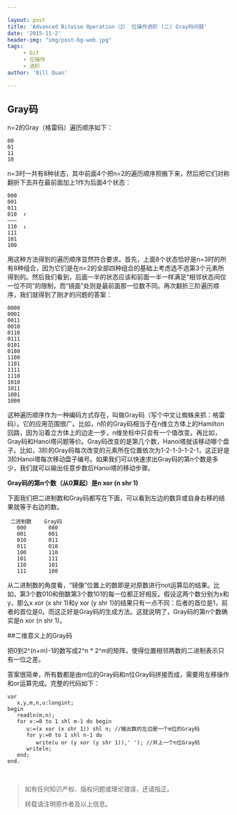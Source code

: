 ```yaml
---

layout: post
title: 'Advanced Bitwise Operation（2） 位操作进阶 (二) Gray码问题' 
date: '2015-11-2'
header-img: "img/post-bg-web.jpg"
tags:
     - bit
     - 位操作
     - 进阶
author: 'Bill Quan'

---
```

## Gray码

n=2的Gray（格雷码）遍历顺序如下：

	00
	01
	11
	10

n=3时一共有8种状态，其中前面4个把n=2的遍历顺序照搬下来，然后把它们对称翻折下去并在最前面加上1作为后面4个状态：

	000
	001
	011
	010  ↑
	——–
	110  ↓
	111
	101
	100

用这种方法得到的遍历顺序显然符合要求。首先，上面8个状态恰好是n=3时的所有8种组合，因为它们是在n=2的全部四种组合的基础上考虑选不选第3个元素所得到的。然后我们看到，后面一半的状态应该和前面一半一样满足“相邻状态间仅一位不同”的限制，而“镜面”处则是最前面那一位数不同。再次翻折三阶遍历顺序，我们就得到了刚才的问题的答案：

	0000
	0001
	0011
	0010
	0110
	0111
	0101
	0100
	1100
	1101
	1111
	1110
	1010
	1011
	1001
	1000

这种遍历顺序作为一种编码方式存在，叫做Gray码（写个中文让蜘蛛来抓：格雷码）。它的应用范围很广。比如，n阶的Gray码相当于在n维立方体上的Hamilton回路，因为沿着立方体上的边走一步，n维坐标中只会有一个值改变。再比如，Gray码和Hanoi塔问题等价。Gray码改变的是第几个数，Hanoi塔就该移动哪个盘子。比如，3阶的Gray码每次改变的元素所在位置依次为1-2-1-3-1-2-1，这正好是3阶Hanoi塔每次移动盘子编号。如果我们可以快速求出Gray码的第n个数是多少，我们就可以输出任意步数后Hanoi塔的移动步骤。

**Gray码的第n个数（从0算起）是n xor (n shr 1)**

下面我们把二进制数和Gray码都写在下面，可以看到左边的数异或自身右移的结果就等于右边的数。

	 二进制数    Gray码
	   000       000
	   001       001
	   010       011
	   011       010
	   100       110
	   101       111
	   110       101
	   111       100

从二进制数的角度看，“镜像”位置上的数即是对原数进行not运算后的结果。比如，第3个数010和倒数第3个数101的每一位都正好相反。假设这两个数分别为x和y，那么x xor (x shr 1)和y xor (y shr 1)的结果只有一点不同：后者的首位是1，前者的首位是0。而这正好是Gray码的生成方法。这就说明了，Gray码的第n个数确实是n xor (n shr 1)。


##二维意义上的Gray码

把0到2^(n+m)-1的数写成2^n * 2^m的矩阵，使得位置相邻两数的二进制表示只有一位之差。

答案很简单，所有数都是由m位的Gray码和n位Gray码拼接而成，需要用左移操作和or运算完成。完整的代码如下：

	var
	   x,y,m,n,u:longint;
	begin
	   readln(m,n);
	   for x:=0 to 1 shl m-1 do begin
	      u:=(x xor (x shr 1)) shl n; //输出数的左边是一个m位的Gray码
	      for y:=0 to 1 shl n-1 do
	         write(u or (y xor (y shr 1)),' '); //并上一个n位Gray码
	      writeln;
	   end;
	end.


<br>

> 如有任何知识产权、版权问题或理论错误，还请指正。
>
> 转载请注明原作者及以上信息。
